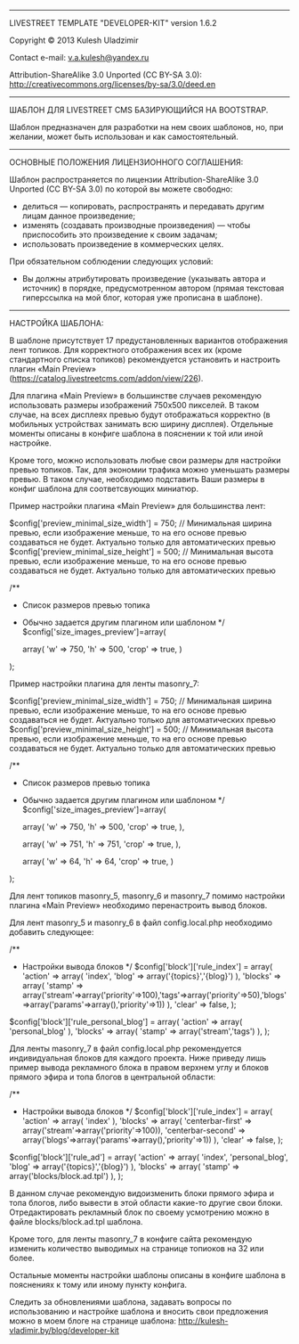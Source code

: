 ------------------------------------------------------

LIVESTREET TEMPLATE "DEVELOPER-KIT"
version 1.6.2

Copyright © 2013 Kulesh Uladzimir

Contact e-mail: v.a.kulesh@yandex.ru

Attribution-ShareAlike 3.0 Unported (CC BY-SA 3.0): http://creativecommons.org/licenses/by-sa/3.0/deed.en

------------------------------------------------------


ШАБЛОН ДЛЯ LIVESTREET CMS БАЗИРУЮЩИЙСЯ НА BOOTSTRAP.

Шаблон предназначен для разработки на нем своих шаблонов,
но, при желании, может быть использован и как самостоятельный.

------------------------------------------------------

ОСНОВНЫЕ ПОЛОЖЕНИЯ ЛИЦЕНЗИОННОГО СОГЛАШЕНИЯ:

Шаблон распространяется по лицензии Attribution-ShareAlike 3.0 Unported (CC BY-SA 3.0) по которой вы можете свободно:
 - делиться — копировать, распространять и передавать другим лицам данное произведение;
 - изменять (создавать производные произведения) — чтобы приспособить это произведение к своим задачам;
 - использовать произведение в коммерческих целях.

При обязательном соблюдении следующих условий:
 - Вы должны атрибутировать произведение (указывать автора и источник) в порядке, предусмотренном автором
   (прямая текстовая гиперссылка на мой блог, которая уже прописана в шаблоне).

------------------------------------------------------

НАСТРОЙКА ШАБЛОНА:

В шаблоне присутствует 17 предустановленных вариантов отображения лент топиков. Для корректного отображения
всех их (кроме стандартного списка топиков) рекомендуется установить и настроить плагин «Main Preview» (https://catalog.livestreetcms.com/addon/view/226).

Для плагина «Main Preview» в большинстве случаев рекомендую использовать размеры изображений 750х500 пикселей. В таком
случае, на всех дисплеях превью будут отображаться корректно (в мобильных устройствах занимать всю ширину дисплея).
Отдельные моменты описаны в конфиге шаблона в пояснении к той или иной настройке.

Кроме того, можно использовать любые свои размеры для настройки превью топиков. Так, для экономии трафика можно
уменьшать размеры превью. В таком случае, необходимо подставить Ваши размеры в конфиг шаблона для соответсвующих миниатюр.

Пример настройки плагина «Main Preview» для большинства лент:

$config['preview_minimal_size_width']   = 750;  // Минимальная ширина превью, если изображение меньше, то на его основе превью создаваться не будет. Актуально только для автоматических превью
$config['preview_minimal_size_height']  = 500;  // Минимальная высота превью, если изображение меньше, то на его основе превью создаваться не будет. Актуально только для автоматических превью

/**
 * Список размеров превью топика
 * Обычно задается другим плагином или шаблоном
 */
$config['size_images_preview']=array(
	
	array(
		'w' => 750,
		'h' => 500,
		'crop' => true,
	)
	
);

Пример настройки плагина для ленты masonry_7:

$config['preview_minimal_size_width']   = 750;  // Минимальная ширина превью, если изображение меньше, то на его основе превью создаваться не будет. Актуально только для автоматических превью
$config['preview_minimal_size_height']  = 500;  // Минимальная высота превью, если изображение меньше, то на его основе превью создаваться не будет. Актуально только для автоматических превью

/**
 * Список размеров превью топика
 * Обычно задается другим плагином или шаблоном
 */
$config['size_images_preview']=array(
	
	array(
		'w' => 750,
		'h' => 500,
		'crop' => true,
	),
	
	array(
		'w' => 751,
		'h' => 751,
		'crop' => true,
	),
	
	array(
		'w' => 64,
		'h' => 64,
		'crop' => true,
	)
	
);



Для лент топиков masonry_5, masonry_6 и masonry_7 помимо настройки плагина «Main Preview» необходимо перенастроить вывод блоков.


Для лент masonry_5 и masonry_6 в файл config.local.php необходимо добавить следующее:

/**
 * Настройки вывода блоков
 */
$config['block']['rule_index'] = array(
	'action'  => array(
			'index', 'blog' => array('{topics}','{blog}')
		),
	'blocks'  => array(
			'stamp' => array('stream'=>array('priority'=>100),'tags'=>array('priority'=>50),'blogs'=>array('params'=>array(),'priority'=>1))
		),
	'clear' => false,
);

$config['block']['rule_personal_blog'] = array(
	'action'  => array( 'personal_blog' ),
	'blocks'  => array( 'stamp' => array('stream','tags') ),
);


Для ленты masonry_7 в файл config.local.php рекомендуется индивидуальная блоков для каждого проекта.
Ниже приведу лишь пример вывода рекламного блока в правом верхнем углу и блоков прямого эфира и топа блогов
в центральной области:

/**
 * Настройки вывода блоков
 */
$config['block']['rule_index'] = array(
	'action'  => array(
			'index'
		),
	'blocks'  => array(
			'centerbar-first' => array('stream'=>array('priority'=>100)),
			'centerbar-second' => array('blogs'=>array('params'=>array(),'priority'=>1))
		),
	'clear' => false,
);

$config['block']['rule_ad'] = array(
	'action'  => array(
			'index', 'personal_blog', 'blog' => array('{topics}','{blog}')
		),
	'blocks'  => array( 'stamp' => array('blocks/block.ad.tpl') ),
);

В данном случае рекомендую видоизменить блоки прямого эфира и топа блогов, либо вывести в этой области какие-то другие свои блоки.
Отредактировать рекламный блок по своему усмотрению можно в файле blocks/block.ad.tpl шаблона.

Кроме того, для ленты masonry_7 в конфиге сайта рекомендую изменить количество выводимых на странице топиоков на 32 или более.


Остальные моменты настройки шаблоны описаны в конфиге шаблона в пояснениях к тому или иному пункту конфига.



Следить за обновлениями шаблона, задавать вопросы по использованию и настройке шаблона и вносить свои предложения можно
в моем блоге на странице шаблона: http://kulesh-vladimir.by/blog/developer-kit
